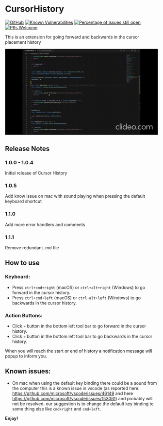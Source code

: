 # CursorHistory 

[![GitHub](https://img.shields.io/github/license/GuyBerko/vscode-extenstion-cursor-history?style=flat)](https://github.com/GuyBerko/vscode-extenstion-cursor-history/blob/main/LICENSE) 
[![Known Vulnerabilities](https://snyk.io/test/github/GuyBerko/vscode-extenstion-cursor-history/badge.svg)](https://snyk.io/test/github/GuyBerko/vscode-extenstion-cursor-history)
[![Percentage of issues still open](https://isitmaintained.com/badge/open/GuyBerko/vscode-extenstion-cursor-history.svg)](http://isitmaintained.com/project/GuyBerko/vscode-extenstion-cursor-history') 
[![PRs Welcome](https://img.shields.io/badge/PRs-welcome-brightgreen.svg?style=flat)](http://makeapullrequest.com)

This is an extension for going forward and backwards in the cursor placement history

![Example](https://github.com/GuyBerko/vscode-extenstion-cursor-history/blob/main/images/cursor-history-example.gif)

## Release Notes


### 1.0.0 - 1.0.4

Initial release of Cursor History

### 1.0.5

Add know issue on mac with sound playing when pressing the default keyboard shortcut

### 1.1.0

Add more error handlers and comments

### 1.1.1

Remove redundant .md file


## How to use

### Keyboard:
* Press `ctrl+cmd+right` (macOS) or `ctrl+alt+right` (Windows) to go forward in the cursor history.
* Press `ctrl+cmd+left` (macOS) or `ctrl+alt+left` (Windows) to go backwards in the cursor history.

### Action Buttons:
* Click `»` button in the bottom left tool bar to go forward in the cursor history.
* Click `«` button in the bottom left tool bar to go backwards in the cursor history.

When you will reach the start or end of history a notification message will popup to inform you.


## Known issues:
- On mac when using the default key binding there could be a sound from the computer this is a known issue in vscode 
(as reported here: https://github.com/microsoft/vscode/issues/46149 and here https://github.com/microsoft/vscode/issues/153061) and probably will not be resolved. 
our suggestion is to change the default key binding to some thing else like `cmd+right` and `cmd+left`.


**Enjoy!**

